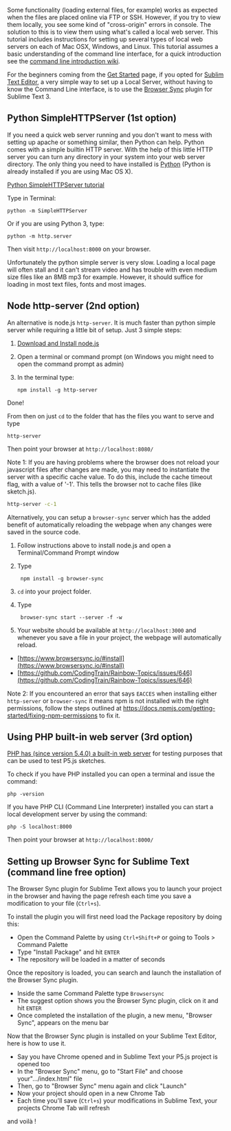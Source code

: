 Some functionality (loading external files, for example) works as expected when the files are placed online via FTP or SSH. However, if you try to view them locally, you see some kind of "cross-origin" errors in console. The solution to this is to view them using what's called a local web server. This tutorial includes instructions for setting up several types of local web servers on each of Mac OSX, Windows, and Linux. This tutorial assumes a basic understanding of the command line interface, for a quick introduction see the [command line introduction wiki](https://github.com/processing/p5.js/wiki/Terminal-and-the-Command-Line).

For the beginners coming from the [Get Started](https://p5js.org/get-started/) page, if you opted for [Sublim Text Editor](https://www.sublimetext.com/), a very simple way to set up a Local Server, without having to  know the Command Line interface, is to use the [Browser Sync](https://packagecontrol.io/packages/Browser%20Sync) plugin for Sublime Text 3.


## Python SimpleHTTPServer (1st option)

If you need a quick web server running and you don't want to mess with setting up apache or something similar, then Python can help. Python comes with a simple builtin HTTP server. With the help of this little HTTP server you can turn any directory in your system into your web server directory. The only thing you need to have installed is [Python](https://www.python.org/downloads/) (Python is already installed if you are using Mac OS X).

[Python SimpleHTTPServer tutorial](https://github.com/lmccart/itp-creative-js/wiki/SimpleHTTPServer)

Type in Terminal:
```
python -m SimpleHTTPServer
```

Or if you are using Python 3, type:
```
python -m http.server
```

Then visit `http://localhost:8000` on your browser.

Unfortunately the python simple server is very slow. Loading a local page will often stall and it can't stream video and has trouble with even medium size files like an 8MB mp3 for example. However, it should suffice for loading in most text files, fonts and most images.

## Node http-server (2nd option) 

An alternative is node.js `http-server`. It is much faster than python simple server while requiring a little bit of setup. Just 3 simple steps:

1.  [Download and Install node.js](https://nodejs.org/en/download/)
2.  Open a terminal or command prompt (on Windows you might need to open the command prompt as admin)
3.  In the terminal type:

        npm install -g http-server

Done!

From then on just `cd` to the folder that has the files you want to serve and type 

    http-server

Then point your browser at `http://localhost:8080/`

Note 1: If you are having problems where the browser does not reload your javascript files after changes are made, you may need to instantiate the server with a specific cache value. To do this, include the cache timeout flag, with a value of '-1'. This tells the browser not to cache files (like sketch.js).

```bash
http-server -c-1
```


Alternatively, you can setup a `browser-sync` server which has the added benefit of automatically reloading the webpage when any changes were saved in the source code.

1. Follow instructions above to install node.js and open a Terminal/Command Prompt window
1. Type 

        npm install -g browser-sync

3. `cd` into your project folder.
2. Type

        browser-sync start --server -f -w

5. Your website should be available at `http://localhost:3000` and whenever you save a file in your project, the webpage will automatically reload.
- [https://www.browsersync.io/#install](https://www.browsersync.io/#install)  
- [https://github.com/CodingTrain/Rainbow-Topics/issues/646](https://github.com/CodingTrain/Rainbow-Topics/issues/646)

Note 2: If you encountered an error that says `EACCES` when installing either `http-server` or `browser-sync` it means npm is not installed with the right permissions, follow the steps outlined at https://docs.npmjs.com/getting-started/fixing-npm-permissions to fix it.

## Using PHP built-in web server (3rd option)

[PHP has (since version 5.4.0) a built-in web server](https://secure.php.net/manual/en/features.commandline.webserver.php) for testing purposes that can be used to test P5.js sketches. 

To check if you have PHP installed you can open a terminal and issue the command:

```
php -version
```

If you have PHP CLI (Command Line Interpreter) installed you can start a local development server by using the command:

```
php -S localhost:8000
```
Then point your browser at `http://localhost:8000/`

## Setting up Browser Sync for Sublime Text (command line free option)

The Browser Sync plugin for Sublime Text allows you to launch your project in the browser and having the page refresh each time you save a modification to your file (`Ctrl+s`).

To install the plugin you will first need load the Package repository by doing this:

* Open the Command Palette by using `Ctrl+Shift+P` or going to Tools > Command Palette
* Type "Install Package" and hit `ENTER`
* The repository will be loaded in a matter of seconds

Once the repository is loaded, you can search and launch the installation of the Browser Sync plugin.

* Inside the same Command Palette type `Browsersync`
* The suggest option shows you the Browser Sync plugin, click on it and hit `ENTER`
* Once completed the installation of the plugin, a new menu, "Browser Sync", appears on the menu bar

Now that the Browser Sync plugin is installed on your Sublime Text Editor, here is how to use it.

* Say you have Chrome opened and in Sublime Text your P5.js project is opened too
* In the "Browser Sync" menu, go to "Start File" and choose your".../index.html" file
* Then, go to "Browser Sync" menu again and click "Launch"
* Now your project should open in a new Chrome Tab
* Each time you'll save (`Ctrl+s`) your modifications in Sublime Text, your projects Chrome Tab will refresh

and voilà !


